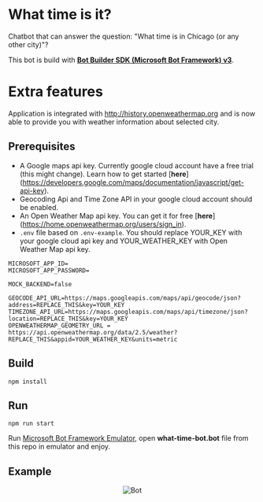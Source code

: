 # What time is it?
Chatbot that can answer the question: "What time is in Chicago (or any other city)"?

This bot is build with [**Bot Builder SDK (Microsoft Bot Framework) v3**](https://github.com/Microsoft/BotBuilder).

# Extra features
Application is integrated with http://history.openweathermap.org and is now able to provide you with weather information about selected city.

## Prerequisites
* A Google maps api key. Currently google cloud account have a free trial (this might change). Learn how to get started [**here**] (https://developers.google.com/maps/documentation/javascript/get-api-key).
* Geocoding Api and Time Zone API in your google cloud account should be enabled.
* An Open Weather Map api key. You can get it for free [**here**] (https://home.openweathermap.org/users/sign_in).
* ```.env``` file based on ```.env-example```. You should replace YOUR_KEY with your google cloud api key and YOUR_WEATHER_KEY with Open Weather Map api key.
```
MICROSOFT_APP_ID=
MICROSOFT_APP_PASSWORD=

MOCK_BACKEND=false

GEOCODE_API_URL=https://maps.googleapis.com/maps/api/geocode/json?address=REPLACE_THIS&key=YOUR_KEY
TIMEZONE_API_URL=https://maps.googleapis.com/maps/api/timezone/json?location=REPLACE_THIS&key=YOUR_KEY
OPENWEATHERMAP_GEOMETRY_URL = https://api.openweathermap.org/data/2.5/weather?REPLACE_THIS&appid=YOUR_WEATHER_KEY&units=metric
```

## Build
```
npm install
```

## Run
```
npm run start
```
Run [Microsoft Bot Framework Emulator](https://github.com/Microsoft/BotFramework-Emulator/releases), open **what-time-bot.bot** file from this repo in emulator and enjoy.

## Example
<p align="center">
    <img alt="Bot" src="https://raw.githubusercontent.com/asc-lab/what-time-is-it-bot/master/readme-images/bot_example.gif" />
</p>

